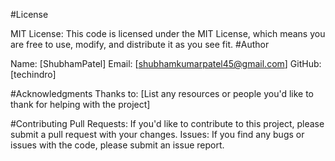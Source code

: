 #License

MIT License: This code is licensed under the MIT License, which means you are free to use, modify, and distribute it as you see fit.
#Author

Name: [ShubhamPatel]
Email: [shubhamkumarpatel45@gmail.com]
GitHub: [techindro]

#Acknowledgments
Thanks to: [List any resources or people you'd like to thank for helping with the project]

#Contributing
Pull Requests: If you'd like to contribute to this project, please submit a pull request with your changes.
Issues: If you find any bugs or issues with the code, please submit an issue report.